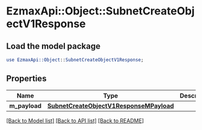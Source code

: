 # EzmaxApi::Object::SubnetCreateObjectV1Response

## Load the model package
```perl
use EzmaxApi::Object::SubnetCreateObjectV1Response;
```

## Properties
Name | Type | Description | Notes
------------ | ------------- | ------------- | -------------
**m_payload** | [**SubnetCreateObjectV1ResponseMPayload**](SubnetCreateObjectV1ResponseMPayload.md) |  | 

[[Back to Model list]](../README.md#documentation-for-models) [[Back to API list]](../README.md#documentation-for-api-endpoints) [[Back to README]](../README.md)


